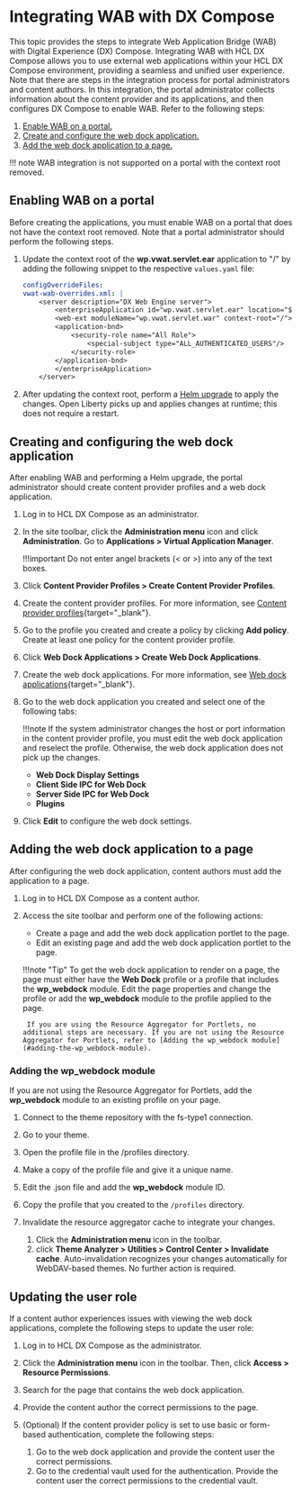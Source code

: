 # Integrating WAB with DX Compose

This topic provides the steps to integrate Web Application Bridge (WAB) with Digital Experience (DX) Compose. Integrating WAB with HCL DX Compose allows you to use external web applications within your HCL DX Compose environment, providing a seamless and unified user experience. Note that there are steps in the integration process for portal administrators and content authors. In this integration, the portal administrator collects information about the content provider and its applications, and then configures DX Compose to enable WAB. Refer to the following steps:

1. [Enable WAB on a portal.](#enabling-wab-on-a-portal)
2. [Create and configure the web dock application.](#creating-and-configuring-the-web-dock-application)
3. [Add the web dock application to a page.](#adding-the-web-dock-application-to-a-page)

!!! note
    WAB integration is not supported on a portal with the context root removed.

## Enabling WAB on a portal

Before creating the applications, you must enable WAB on a portal that does not have the context root removed. Note that a portal administrator should perform the following steps.

1. Update the context root of the **wp.vwat.servlet.ear** application to "/" by adding the following snippet to the respective `values.yaml` file:

    ```yaml
    configOverrideFiles:
    vwat-wab-overrides.xml: |
        <server description="DX Web Engine server"> 
            <enterpriseApplication id="wp.vwat.servlet.ear" location="${server.config.dir}/resources/portlets/VwatReverseProxyServlet.ear" name="wp.vwat.servlet.ear" startAfterRef="engine-ear">
            <web-ext moduleName="wp.vwat.servlet.war" context-root="/"></web-ext>
            <application-bnd>
                <security-role name="All Role">
                    <special-subject type="ALL_AUTHENTICATED_USERS"/>
                </security-role>
            </application-bnd>
            </enterpriseApplication>
        </server>
    ```

2. After updating the context root, perform a [Helm upgrade](../working_with_compose/helm_upgrade_values.md) to apply the changes. Open Liberty picks up and applies changes at runtime; this does not require a restart.

## Creating and configuring the web dock application

After enabling WAB and performing a Helm upgrade, the portal administrator should create content provider profiles and a web dock application.

1.  Log in to HCL DX Compose as an administrator.

2.  In the site toolbar, click the **Administration menu** icon and click **Administration**. Go to **Applications > Virtual Application Manager**.

    !!!important
        Do not enter angel brackets (< or >) into any of the text boxes.

3.  Click **Content Provider Profiles > Create Content Provider Profiles**.

4.  Create the content provider profiles. For more information, see [Content provider profiles](https://opensource.hcltechsw.com/digital-experience/latest/extend_dx/integration/wab/wab/h_wab_provider/){target="_blank"}.

5.  Go to the profile you created and create a policy by clicking **Add policy**. Create at least one policy for the content provider profile.

6.  Click **Web Dock Applications > Create Web Dock Applications**.

7.  Create the web dock applications. For more information, see [Web dock applications](https://opensource.hcltechsw.com/digital-experience/latest/extend_dx/integration/wab/wab/h_wab_dock/){target="_blank"}.

8. Go to the web dock application you created and select one of the following tabs:

    !!!note
        If the system administrator changes the host or port information in the content provider profile, you must edit the web dock application and reselect the profile. Otherwise, the web dock application does not pick up the changes.

    -   **Web Dock Display Settings**
    -   **Client Side IPC for Web Dock**
    -   **Server Side IPC for Web Dock**
    -   **Plugins**

9. Click **Edit** to configure the web dock settings.

## Adding the web dock application to a page

After configuring the web dock application, content authors must add the application to a page.

1. Log in to HCL DX Compose as a content author. 

2. Access the site toolbar and perform one of the following actions:

    -  Create a page and add the web dock application portlet to the page.
    -  Edit an existing page and add the web dock application portlet to the page.
    
    !!!note "Tip"
        To get the web dock application to render on a page, the page must either have the **Web Dock** profile or a profile that includes the **wp_webdock** module. Edit the page properties and change the profile or add the **wp_webdock** module to the profile applied to the page.

        If you are using the Resource Aggregator for Portlets, no additional steps are necessary. If you are not using the Resource Aggregator for Portlets, refer to [Adding the wp_webdock module](#adding-the-wp_webdock-module).

### Adding the wp_webdock module

If you are not using the Resource Aggregator for Portlets, add the **wp_webdock** module to an existing profile on your page.

1.  Connect to the theme repository with the fs-type1 connection.
2.  Go to your theme.
3.  Open the profile file in the /profiles directory.
4.  Make a copy of the profile file and give it a unique name.
5.  Edit the .json file and add the **wp_webdock** module ID.
6.  Copy the profile that you created to the `/profiles` directory.
7.  Invalidate the resource aggregator cache to integrate your changes. 

    1. Click the **Administration menu** icon in the toolbar.
    2. click **Theme Analyzer > Utilities > Control Center > Invalidate cache**. 
        Auto-invalidation recognizes your changes automatically for WebDAV-based themes. No further action is required.

## Updating the user role

If a content author experiences issues with viewing the web dock applications, complete the following steps to update the user role:

1.  Log in to HCL DX Compose as the administrator.

2.  Click the **Administration menu** icon in the toolbar. Then, click **Access > Resource Permissions**.

3.  Search for the page that contains the web dock application.

4.  Provide the content author the correct permissions to the page.

5.  (Optional) If the content provider policy is set to use basic or form-based authentication, complete the following steps:

    1.  Go to the web dock application and provide the content user the correct permissions.
    2.  Go to the credential vault used for the authentication. Provide the content user the correct permissions to the credential vault.
